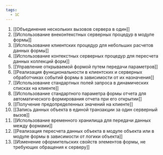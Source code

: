 ```yaml
---
tags:
  - 1С
---
```

1. [[Объединение нескольких вызовов сервера в один]]
2. [[Использование внеконтекстных серверных процедур в модуле формы]]
3. [[Использование клиентских процедур для небольших расчетов данных формы]]
4. [[Использование контекстных серверных процедур для пересчета данных коллекций форм]]
5. [[Управление открываемой формой путем передачи параметров]]
6. [[Реализация функциональности в клиентских и серверных обработчиках событий формы в зависимости от их назначения]]
7. [[Использование стандартных полей запроса в динамических списках на клиенте]]
8. [[Использование стандартного параметра формы отчета для автоматического формирования отчета при его открытии]]
9. [[Получение предопределенных значений на клиенте]]
10. [[Запись данных объекта в единой транзакции за один серверный вызов]]
11. [[Использование временного хранилища для передачи данных между формами]]
12. [[Реализация пересчета данных объекта в модуле объекта или в модуле формы в зависимости от логики объекта]]
13. [[Изменение оформительских свойств элементов формы, не требующих обращения к серверу]]